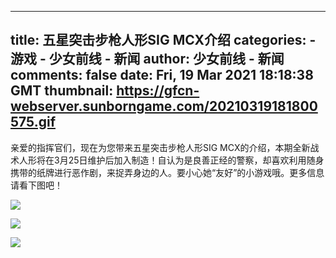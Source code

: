 
---
title: 五星突击步枪人形SIG MCX介绍
categories: 
    - 游戏
    - 少女前线 - 新闻
author: 少女前线 - 新闻
comments: false
date: Fri, 19 Mar 2021 18:18:38 GMT
thumbnail: https://gfcn-webserver.sunborngame.com/20210319181800575.gif
---

<div>   
<p>亲爱的指挥官们，现在为您带来五星突击步枪人形SIG MCX的介绍，本期全新战术人形将在3月25日维护后加入制造！自认为是良善正经的警察，却喜欢利用随身携带的纸牌进行恶作剧，来捉弄身边的人。要小心她“友好”的小游戏哦。更多信息请看下图吧！</p><p><img src="https://gfcn-webserver.sunborngame.com/20210319181800575.gif" style="max-width:100%;" referrerpolicy="no-referrer"><br></p><p><img src="https://gfcn-webserver.sunborngame.com/20210319181811447.jpeg" style="max-width:100%;" referrerpolicy="no-referrer"><br></p><p><img src="https://gfcn-webserver.sunborngame.com/20210319181821614.jpeg" style="max-width:100%;" referrerpolicy="no-referrer"><br></p>  
</div>
            